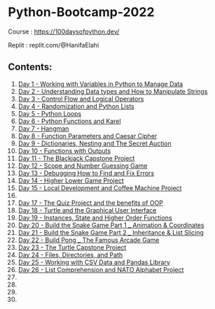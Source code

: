 # Python-Bootcamp-2022
 
 Course : https://100daysofpython.dev/
 
 Replit : replit.com/@HanifaElahi
 
## Contents: 

1. [Day 1 - Working with Variables in Python to Manage Data](https://github.com/HanifaElahi/Python-Bootcamp-2022/tree/main/Day%201%20-%20Working%20with%20Variables%20in%20Python%20to%20Manage%20Data)
2. [Day 2 - Understanding Data types and How to Manipulate Strings](https://github.com/HanifaElahi/Python-Bootcamp-2022/tree/main/Day%202%20-%20Understanding%20Data%20types%20and%20How%20to%20Manipulate%20Strings)
3. [Day 3 - Control Flow and Logical Operators](https://github.com/HanifaElahi/Python-Bootcamp-2022/tree/main/Day%203%20-%20Control%20Flow%20and%20Logical%20Operators)
4. [Day 4 - Randomization and Python Lists](https://github.com/HanifaElahi/Python-Bootcamp-2022/tree/main/Day%204%20-%20Randomization%20and%20Python%20Lists)
5. [Day 5 - Python Loops](https://github.com/HanifaElahi/Python-Bootcamp-2022/tree/main/Day%205%20-%20Python%20Loops)
6. [Day 6 - Python Functions and Karel](https://github.com/HanifaElahi/Python-Bootcamp-2022/tree/main/Day%206%20-%20Python%20Functions%20and%20Karel)
7. [Day 7 - Hangman](https://github.com/HanifaElahi/Python-Bootcamp-2022/tree/main/Day%207%20-%20Hangman)
8. [Day 8 - Function Parameters and Caesar Cipher](https://github.com/HanifaElahi/Python-Bootcamp-2022/tree/main/Day%208%20-%20Function%20Parameters%20and%20Caesar%20Cipher)
9. [Day 9 - Dictionaries, Nesting and The Secret Auction](https://github.com/HanifaElahi/Python-Bootcamp-2022/tree/main/Day%209%20-%20Dictionaries%2C%20Nesting%20and%20The%20Secret%20Auction)
10. [Day 10 - Functions with Outputs](https://github.com/HanifaElahi/Python-Bootcamp-2022/tree/main/Day%2010%20-%20Functions%20with%20Outputs)
11. [Day 11 - The Blackjack Capstone Project](https://github.com/HanifaElahi/Python-Bootcamp-2022/tree/main/Day%2011%20-%20The%20Blackjack%20Capstone%20Project)
12. [Day 12 - Scope and Number Guessing Game](https://github.com/HanifaElahi/Python-Bootcamp-2022/tree/main/Day%2012%20-%20Scope%20and%20Number%20Guessing%20Game)
13. [Day 13 - Debugging How to Find and Fix Errors](https://github.com/HanifaElahi/Python-Bootcamp-2022/tree/main/Day%2013%20-%20Debugging%20How%20to%20Find%20and%20Fix%20Errors)
14. [Day 14 - Higher Lower Game Project](https://github.com/HanifaElahi/Python-Bootcamp-2022/tree/main/Day%2014%20-%20Higher%20Lower%20Game%20Project)
15. [Day 15 - Local Development and Coffee Machine Project](https://github.com/HanifaElahi/Python-Bootcamp-2022/tree/main/Day%2015%20-%20Local%20Development%20and%20Coffee%20Machine%20Project)
16. []()
17. [Day 17 - The Quiz Project and the benefits of OOP](https://github.com/HanifaElahi/Python-Bootcamp-2022/tree/main/Day%2017%20-%20The%20Quiz%20Project%20and%20the%20benefits%20of%20OOP)
18. [Day 18 - Turtle and the Graphical User Interface](https://github.com/HanifaElahi/Python-Bootcamp-2022/tree/main/Day%2018%20-%20Turtle%20and%20the%20Graphical%20User%20Interface)
19. [Day 19 - Instances, State and Higher Order Functions](https://github.com/HanifaElahi/Python-Bootcamp-2022/tree/main/Day%2019%20-%20Instances%2C%20State%20and%20Higher%20Order%20Functions)
20. [Day 20 - Build the Snake Game Part 1 _ Animation & Coordinates](https://github.com/HanifaElahi/Python-Bootcamp-2022/tree/main/Day%2020%20-%20Build%20the%20Snake%20Game%20Part%201%20_%20Animation%20%26%20Coordinates)
21. [Day 21 - Build the Snake Game Part 2 _ Inheritance & List Slicing](https://github.com/HanifaElahi/Python-Bootcamp-2022/tree/main/Day%2021%20-%20Build%20the%20Snake%20Game%20Part%202%20_%20Inheritance%20%26%20List%20Slicing)
22. [Day 22 - Build Pong _ The Famous Arcade Game](https://github.com/HanifaElahi/Python-Bootcamp-2022/tree/main/Day%2022%20-%20Build%20Pong%20_%20The%20Famous%20Arcade%20Game)
23. [Day 23 - The Turtle Capstone Project](https://github.com/HanifaElahi/Python-Bootcamp-2022/tree/main/Day%2023%20-%20The%20Turtle%20Capstone%20Project)
24. [Day 24 - Files, Directories, and Path](https://github.com/HanifaElahi/Python-Bootcamp-2022/tree/main/Day%2024%20-%20Files%2C%20Directories%2C%20and%20Paths)
25. [Day 25 - Working with CSV Data and Pandas Library](https://github.com/HanifaElahi/Python-Bootcamp-2022/tree/main/Day%2025%20-%20Working%20with%20CSV%20Data%20and%20Pandas%20Library)
26. [Day 26 - List Comprehension and NATO Alphabet Project](https://github.com/HanifaElahi/Python-Bootcamp-2022/tree/main/Day%2026%20-%20List%20Comprehension%20and%20NATO%20Alphabet%20Project)
27. []()
28. []()
29. []()
30. []()
